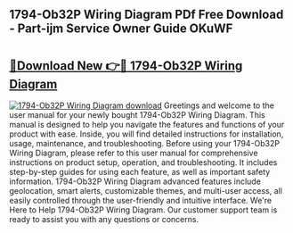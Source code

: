 ## 1794-Ob32P Wiring Diagram PDf Free Download - Part-ijm Service Owner Guide OKuWF

# <h2><a href="http://dfij6d.blite.top/?on=1794-Ob32P+Wiring+Diagram">🔗Download New 👉🔴 1794-Ob32P Wiring Diagram</a></h2>

[![1794-Ob32P Wiring Diagram download](https://i.imgur.com/lujVjoI.png)](http://dfij6d.blite.top/?on=1794-Ob32P+Wiring+Diagram)
Greetings and welcome to the user manual for your newly bought 1794-Ob32P Wiring Diagram. This manual is designed to help you navigate the features and functions of your product with ease. Inside, you will find detailed instructions for installation, usage, maintenance, and troubleshooting. Before using your 1794-Ob32P Wiring Diagram, please refer to this user manual for comprehensive instructions on product setup, operation, and troubleshooting. It includes step-by-step guides for using each feature, as well as important safety information. 1794-Ob32P Wiring Diagram advanced features include geolocation, smart alerts, customizable themes, and multi-user access, all easily controlled through the user-friendly and intuitive interface. We're Here to Help 1794-Ob32P Wiring Diagram. Our customer support team is ready to assist you with any questions or concerns.
